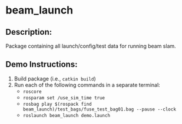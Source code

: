 # beam_launch

## Description:

Package containing all launch/config/test data for running beam slam. 

## Demo Instructions:

1.  Build package (i.e., `catkin build`)
2.  Run each of the following commands in a separate terminal:
    -  `roscore`
    -  `rosparam set /use_sim_time true`
    -  `rosbag play $(rospack find beam_launch)/test_bags/fuse_test_bag01.bag --pause --clock`
    -  `roslaunch beam_launch demo.launch`
